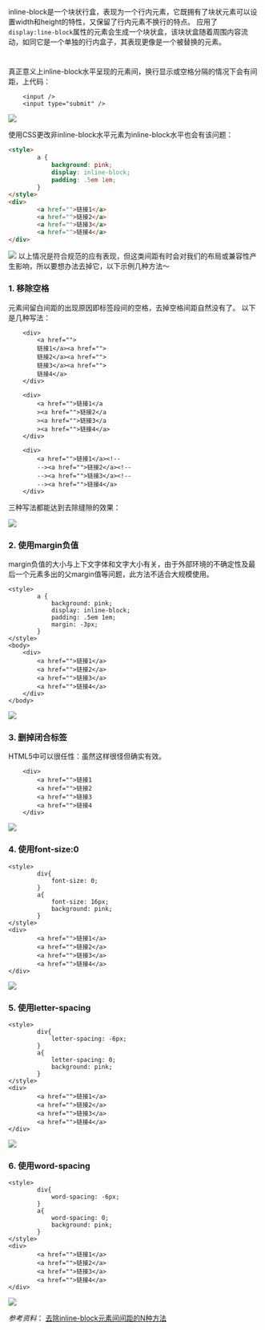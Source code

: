inline-block是一个块状行盒，表现为一个行内元素，它既拥有了块状元素可以设置width和height的特性，又保留了行内元素不换行的特点。
应用了`display:line-block`属性的元素会生成一个块状盒，该块状盒随着周围内容流动，如同它是一个单独的行内盒子，其表现更像是一个被替换的元素。
# 
真正意义上inline-block水平呈现的元素间，换行显示或空格分隔的情况下会有间距，上代码：
```
    <input />
    <input type="submit" />
```
![](http://upload-images.jianshu.io/upload_images/6851923-3565e3a38a30bcf0.png?imageMogr2/auto-orient/strip%7CimageView2/2/w/1240)

使用CSS更改非inline-block水平元素为inline-block水平也会有该问题：
```html
<style>
        a {
            background: pink;
            display: inline-block;
            padding: .5em 1em;
        }
</style>
<div>
        <a href="">链接1</a>
        <a href="">链接2</a>
        <a href="">链接3</a>
        <a href="">链接4</a>
</div>
```
![](http://upload-images.jianshu.io/upload_images/6851923-a0aa509729ed5610.png?imageMogr2/auto-orient/strip%7CimageView2/2/w/1240)
以上情况是符合规范的应有表现，但这类间距有时会对我们的布局或兼容性产生影响，所以要想办法去掉它，以下示例几种方法～

### 1. 移除空格
元素间留白间距的出现原因即标签段间的空格，去掉空格间距自然没有了。
以下是几种写法：
```
    <div>
        <a href="">
        链接1</a><a href="">
        链接2</a><a href="">
        链接3</a><a href="">
        链接4</a>
    </div>
```
```
    <div>
        <a href="">链接1</a
        ><a href="">链接2</a
        ><a href="">链接3</a
        ><a href="">链接4</a>
    </div>
```
```
    <div>
        <a href="">链接1</a><!--
        --><a href="">链接2</a><!--
        --><a href="">链接3</a><!--
        --><a href="">链接4</a>
    </div>
```
三种写法都能达到去除缝隙的效果：

![](http://upload-images.jianshu.io/upload_images/6851923-ce0e864aefa43c87.png?imageMogr2/auto-orient/strip%7CimageView2/2/w/1240)

### 2. 使用margin负值
margin负值的大小与上下文字体和文字大小有关，由于外部环境的不确定性及最后一个元素多出的父margin值等问题，此方法不适合大规模使用。
```
<style>
        a {
            background: pink;
            display: inline-block; 
            padding: .5em 1em;
            margin: -3px;
        }
</style>
<body>
    <div>
        <a href="">链接1</a>
        <a href="">链接2</a>
        <a href="">链接3</a>
        <a href="">链接4</a>
    </div>
</body>
```
![](http://upload-images.jianshu.io/upload_images/6851923-8a4036124944ee63.png?imageMogr2/auto-orient/strip%7CimageView2/2/w/1240)

### 3. 删掉闭合标签
HTML5中可以很任性：虽然这样很怪但确实有效。
```
    <div>
        <a href="">链接1
        <a href="">链接2
        <a href="">链接3
        <a href="">链接4      
    </div>
```
![](http://upload-images.jianshu.io/upload_images/6851923-88209161399463c8.png?imageMogr2/auto-orient/strip%7CimageView2/2/w/1240)

### 4. 使用font-size:0
```
<style>
        div{
            font-size: 0;
        }
        a{
            font-size: 16px;
            background: pink;
        }
</style>
<div>
        <a href="">链接1</a>
        <a href="">链接2</a>
        <a href="">链接3</a>
        <a href="">链接4</a>
</div>
```
![](http://upload-images.jianshu.io/upload_images/6851923-54b9ba41efbdfb8e.png?imageMogr2/auto-orient/strip%7CimageView2/2/w/1240)

### 5. 使用letter-spacing
```
<style>
        div{
            letter-spacing: -6px;
        }
        a{
            letter-spacing: 0;
            background: pink;
        }
</style>
<div>
        <a href="">链接1</a>
        <a href="">链接2</a>
        <a href="">链接3</a>
        <a href="">链接4</a>
</div>
```
![](http://upload-images.jianshu.io/upload_images/6851923-61906bb90c673380.png?imageMogr2/auto-orient/strip%7CimageView2/2/w/1240)

### 6. 使用word-spacing
```
<style>
        div{
            word-spacing: -6px;
        }
        a{
            word-spacing: 0;
            background: pink;
        }
</style>
<div>
        <a href="">链接1</a>
        <a href="">链接2</a>
        <a href="">链接3</a>
        <a href="">链接4</a>
</div>
```
![](http://upload-images.jianshu.io/upload_images/6851923-61906bb90c673380.png?imageMogr2/auto-orient/strip%7CimageView2/2/w/1240)

*参考资料*：
[去除inline-block元素间间距的N种方法](http://www.zhangxinxu.com/wordpress/2012/04/inline-block-space-remove-%E5%8E%BB%E9%99%A4%E9%97%B4%E8%B7%9D/)